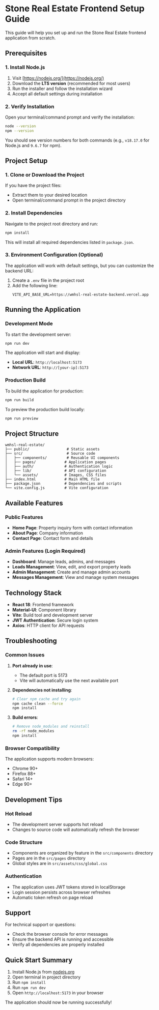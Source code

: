 # Stone Real Estate Frontend Setup Guide

This guide will help you set up and run the Stone Real Estate frontend application from scratch.

## Prerequisites

### 1. Install Node.js

1. Visit [https://nodejs.org/](https://nodejs.org/)
2. Download the **LTS version** (recommended for most users)
3. Run the installer and follow the installation wizard
4. Accept all default settings during installation

### 2. Verify Installation

Open your terminal/command prompt and verify the installation:

```bash
node --version
npm --version
```

You should see version numbers for both commands (e.g., `v18.17.0` for Node.js and `9.6.7` for npm).

## Project Setup

### 1. Clone or Download the Project

If you have the project files:
- Extract them to your desired location
- Open terminal/command prompt in the project directory

### 2. Install Dependencies

Navigate to the project root directory and run:

```bash
npm install
```

This will install all required dependencies listed in `package.json`.

### 3. Environment Configuration (Optional)

The application will work with default settings, but you can customize the backend URL:

1. Create a `.env` file in the project root
2. Add the following line:
   ```
   VITE_API_BASE_URL=https://wmhsl-real-estate-backend.vercel.app
   ```

## Running the Application

### Development Mode

To start the development server:

```bash
npm run dev
```

The application will start and display:
- **Local URL**: `http://localhost:5173`
- **Network URL**: `http://[your-ip]:5173`

### Production Build

To build the application for production:

```bash
npm run build
```

To preview the production build locally:

```bash
npm run preview
```

## Project Structure

```
wmhsl-real-estate/
├── public/                 # Static assets
├── src/                    # Source code
│   ├── components/         # Reusable UI components
│   ├── pages/             # Application pages
│   ├── auth/              # Authentication logic
│   ├── lib/               # API configuration
│   └── assets/            # Images, CSS files
├── index.html             # Main HTML file
├── package.json           # Dependencies and scripts
└── vite.config.js         # Vite configuration
```

## Available Features

### Public Features
- **Home Page**: Property inquiry form with contact information
- **About Page**: Company information
- **Contact Page**: Contact form and details

### Admin Features (Login Required)
- **Dashboard**: Manage leads, admins, and messages
- **Leads Management**: View, edit, and export property leads
- **Admin Management**: Create and manage admin accounts
- **Messages Management**: View and manage system messages

## Technology Stack

- **React 18**: Frontend framework
- **Material-UI**: Component library
- **Vite**: Build tool and development server
- **JWT Authentication**: Secure login system
- **Axios**: HTTP client for API requests

## Troubleshooting

### Common Issues

1. **Port already in use**: 
   - The default port is 5173
   - Vite will automatically use the next available port

2. **Dependencies not installing**:
   ```bash
   # Clear npm cache and try again
   npm cache clean --force
   npm install
   ```

3. **Build errors**:
   ```bash
   # Remove node_modules and reinstall
   rm -rf node_modules
   npm install
   ```

### Browser Compatibility

The application supports modern browsers:
- Chrome 90+
- Firefox 88+
- Safari 14+
- Edge 90+

## Development Tips

### Hot Reload
- The development server supports hot reload
- Changes to source code will automatically refresh the browser

### Code Structure
- Components are organized by feature in the `src/components` directory
- Pages are in the `src/pages` directory
- Global styles are in `src/assets/css/global.css`

### Authentication
- The application uses JWT tokens stored in localStorage
- Login session persists across browser refreshes
- Automatic token refresh on page reload

## Support

For technical support or questions:
- Check the browser console for error messages
- Ensure the backend API is running and accessible
- Verify all dependencies are properly installed

## Quick Start Summary

1. Install Node.js from [nodejs.org](https://nodejs.org/)
2. Open terminal in project directory
3. Run `npm install`
4. Run `npm run dev`
5. Open `http://localhost:5173` in your browser

The application should now be running successfully!